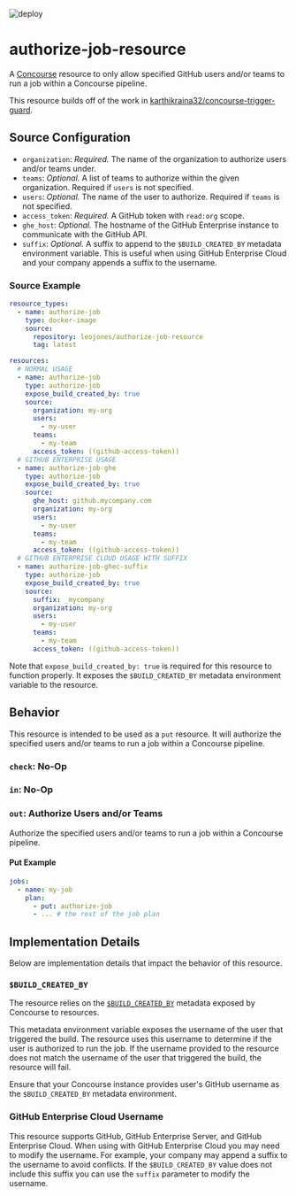 ![deploy](https://github.com/jonesleonard/authorize-job-resource/actions/workflows/deploy.yml/badge.svg)

# authorize-job-resource

A [Concourse](https://concourse-ci.org/) resource to only allow specified GitHub users and/or teams to run a job within
a Concourse pipeline.

This resource builds off of the work
in [karthikraina32/concourse-trigger-guard](https://github.com/karthikraina32/concourse-trigger-guard).

## Source Configuration

* `organization`: *Required.* The name of the organization to authorize users and/or teams under.
* `teams`: *Optional.* A list of teams to authorize within the given organization. Required if `users` is not specified.
* `users`: *Optional.* The name of the user to authorize. Required if `teams` is not specified.
* `access_token`: *Required.* A GitHub token with `read:org` scope.
* `ghe_host`: *Optional.* The hostname of the GitHub Enterprise instance to communicate with the GitHub API.
* `suffix`: *Optional.* A suffix to append to the `$BUILD_CREATED_BY` metadata environment variable. This is useful when
  using GitHub Enterprise Cloud and your company appends a suffix to the username.

### Source Example

```yaml
resource_types:
  - name: authorize-job
    type: docker-image
    source:
      repository: leojones/authorize-job-resource
      tag: latest

resources:
  # NORMAL USAGE
  - name: authorize-job
    type: authorize-job
    expose_build_created_by: true
    source:
      organization: my-org
      users:
        - my-user
      teams:
        - my-team
      access_token: ((github-access-token))
  # GITHUB ENTERPRISE USAGE
  - name: authorize-job-ghe
    type: authorize-job
    expose_build_created_by: true
    source:
      ghe_host: github.mycompany.com
      organization: my-org
      users:
        - my-user
      teams:
        - my-team
      access_token: ((github-access-token))
  # GITHUB ENTERPRISE CLOUD USAGE WITH SUFFIX
  - name: authorize-job-ghec-suffix
    type: authorize-job
    expose_build_created_by: true
    source:
      suffix: _mycompany
      organization: my-org
      users:
        - my-user
      teams:
        - my-team
      access_token: ((github-access-token))
```

Note that `expose_build_created_by: true` is required for this resource to function properly. It exposes the
`$BUILD_CREATED_BY` metadata environment variable to the resource.

## Behavior

This resource is intended to be used as a `put` resource. It will authorize the specified users and/or teams to run a
job within a Concourse pipeline.

### `check`: No-Op

### `in`: No-Op

### `out`: Authorize Users and/or Teams

Authorize the specified users and/or teams to run a job within a Concourse pipeline.

#### Put Example

```yaml
jobs:
  - name: my-job
    plan:
      - put: authorize-job
      - ... # the rest of the job plan
```

## Implementation Details

Below are implementation details that impact the behavior of this resource.

### `$BUILD_CREATED_BY`

The resource relies on
the [`$BUILD_CREATED_BY`](https://concourse-ci.org/implementing-resource-types.html#resource-metadata)
metadata exposed by Concourse to resources.

This metadata environment variable exposes the username of the user that triggered the build. The resource uses this
username to determine if the user is authorized to run the job. If the username provided to the resource does not match
the username of the user that triggered the build, the resource will fail.

Ensure that your Concourse instance provides user's GitHub username as the `$BUILD_CREATED_BY` metadata environment.

### GitHub Enterprise Cloud Username

This resource supports GitHub, GitHub Enterprise Server, and GitHub Enterprise Cloud. When using with GitHub Enterprise
Cloud you may need to modify the username. For example, your company may append a suffix to the username to avoid
conflicts. If the `$BUILD_CREATED_BY` value does not include this suffix you can use the `suffix` parameter to modify
the username.